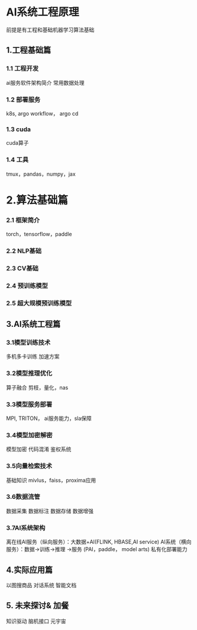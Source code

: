 
# AI系统工程原理

前提是有工程和基础机器学习算法基础


## 1.工程基础篇
### 1.1 工程开发
ai服务软件架构简介
常用数据处理
### 1.2 部署服务
k8s, argo workflow， argo cd
### 1.3 cuda
cuda算子
### 1.4 工具
tmux，pandas，numpy，jax


# 2.算法基础篇
### 2.1 框架简介
torch，tensorflow，paddle
### 2.2 NLP基础
### 2.3 CV基础
### 2.4 预训练模型
### 2.5 超大规模预训练模型


## 3.AI系统工程篇
### 3.1模型训练技术
多机多卡训练
加速方案
### 3.2模型推理优化
算子融合
剪枝，量化，nas
### 3.3模型服务部署
MPI, TRITON，
ai服务能力，sla保障
### 3.4模型加密解密
模型加密
代码混淆
鉴权系统
### 3.5向量检索技术
基础知识
mivlus，faiss，proxima应用
### 3.6数据流管
数据采集
数据标注
数据存储
数据增强
### 3.7AI系统架构
离在线AI服务（纵向服务）：大数据+AI(FLINK, HBASE,AI service)
AI系统（横向服务）：数据->训练->推理 ->服务 (PAI，paddle， model arts)
私有化部署能力


## 4.实际应用篇
以图搜商品
对话系统
智能文档


## 5. 未来探讨& 加餐
知识驱动
脑机接口
元宇宙
